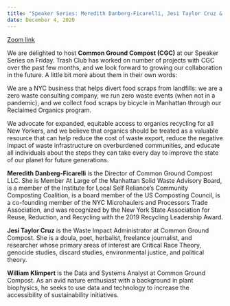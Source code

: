 ```yaml
---
title: "Speaker Series: Meredith Danberg-Ficarelli, Jesi Taylor Cruz & William Klimpert from Common Ground Compost"
date: December 4, 2020
---
```


[Zoom link](https://nyu.zoom.us/j/94504043541?pwd=bnA1aDNESEg5NURBM2x5bEhRVmhRUT09)

We are delighted to host **Common Ground Compost (CGC)** at our Speaker Series on Friday. Trash Club has worked on number of projects with CGC over the past few months, and we look forward to growing our collaboration in the future. A little bit more about them in their own words: 

We are a NYC business that helps divert food scraps from landfills: we are a zero waste consulting company, we run zero waste events (when not in a pandemic), and we collect food scraps by bicycle in Manhattan through our Reclaimed Organics program.

We advocate for expanded, equitable access to organics recycling for all New Yorkers, and we believe that organics should be treated as a valuable resource that can help reduce the cost of waste export, reduce the negative impact of waste infrastructure on overburdened communities, and educate all individuals about the steps they can take every day to improve the state of our planet for future generations.

**Meredith Danberg-Ficarelli** is the Director of Common Ground Compost LLC. She is Member At Large of the Manhattan Solid Waste Advisory Board, is a member of the Institute for Local Self Reliance’s Community Composting Coalition, is a board member of the US Composting Council, is a co-founding member of the NYC Microhaulers and Processors Trade Association, and was recognized by the New York State Association for Reuse, Reduction, and Recycling with the 2019 Recycling Leadership Award.

**Jesi Taylor Cruz** is the Waste Impact Administrator at Common Ground Compost. She is a doula, poet, herbalist, freelance journalist, and researcher whose primary areas of interest are Critical Race Theory, genocide studies, discard studies, environmental justice, and political theory.

**William Klimpert** is the Data and Systems Analyst at Common Ground Compost. As an avid nature enthusiast with a background in plant biophysics, he seeks to use data and technology to increase the accessibility of sustainability initiatives.